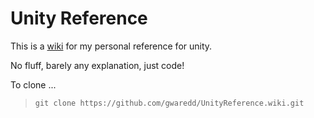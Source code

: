 # Unity Reference

This is a [wiki](https://github.com/gwaredd/UnityReference/wiki) for my personal reference for unity.

No fluff, barely any explanation, just code!

To clone ...

> `git clone https://github.com/gwaredd/UnityReference.wiki.git`

